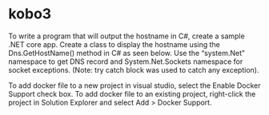 # kobo3

To write a program that will output the hostname in C#, create a sample .NET core app.
Create a class to display the hostname using the Dns.GetHostName() method in C# as seen below.
Use the “system.Net" namespace to get DNS record and System.Net.Sockets namespace for socket exceptions. (Note: try catch block was used to catch any exception).


To add docker file to a new project in visual studio, select the Enable Docker Support check box.
To add docker file to an existing project, right-click the project in Solution Explorer and select Add > Docker Support.

